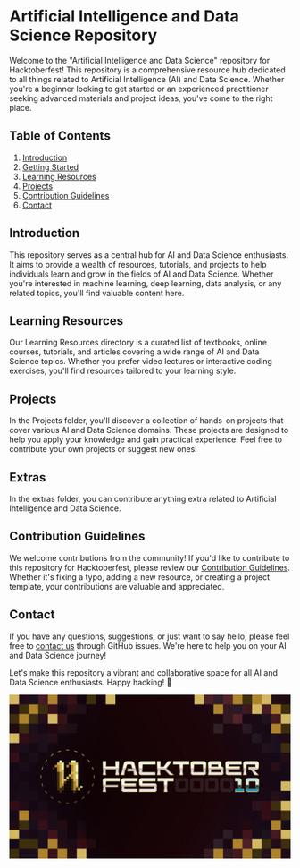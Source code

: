 # Artificial Intelligence and Data Science Repository

Welcome to the "Artificial Intelligence and Data Science" repository for Hacktoberfest! This repository is a comprehensive resource hub dedicated to all things related to Artificial Intelligence (AI) and Data Science. Whether you're a beginner looking to get started or an experienced practitioner seeking advanced materials and project ideas, you've come to the right place.

## Table of Contents

1. [Introduction](#introduction)
2. [Getting Started](#getting-started)
3. [Learning Resources](#learning-resources)
4. [Projects](#projects)
5. [Contribution Guidelines](#contribution-guidelines)
6. [Contact](#contact)

## Introduction

This repository serves as a central hub for AI and Data Science enthusiasts. It aims to provide a wealth of resources, tutorials, and projects to help individuals learn and grow in the fields of AI and Data Science. Whether you're interested in machine learning, deep learning, data analysis, or any related topics, you'll find valuable content here.


## Learning Resources

Our Learning Resources directory is a curated list of textbooks, online courses, tutorials, and articles covering a wide range of AI and Data Science topics. Whether you prefer video lectures or interactive coding exercises, you'll find resources tailored to your learning style.

## Projects

In the Projects folder, you'll discover a collection of hands-on projects that cover various AI and Data Science domains. These projects are designed to help you apply your knowledge and gain practical experience. Feel free to contribute your own projects or suggest new ones!

## Extras

In the extras folder, you can contribute anything extra related to Artificial Intelligence and Data Science.

## Contribution Guidelines

We welcome contributions from the community! If you'd like to contribute to this repository for Hacktoberfest, please review our [Contribution Guidelines](CONTRIBUTING.md). Whether it's fixing a typo, adding a new resource, or creating a project template, your contributions are valuable and appreciated.

## Contact

If you have any questions, suggestions, or just want to say hello, please feel free to [contact us](https://github.com/Munsif-Raza-T/Artificial-Intelligence-and-Data-Science/issues) through GitHub issues. We're here to help you on your AI and Data Science journey!

Let's make this repository a vibrant and collaborative space for all AI and Data Science enthusiasts. Happy hacking! 🚀

![Hacktoberfest Logo](hacktoberfest.png)
